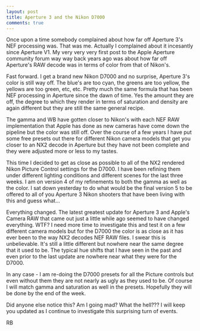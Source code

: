 ```yaml
---
layout: post
title: Aperture 3 and the Nikon D7000
comments: true
---
```

Once upon a time somebody complained about how far off Aperture 3's NEF processing was. That was me. Actually I complained about it incesantly since Aperture V1. My very very very first post to the Apple Aperture community forum way way back years ago was about how far off Aperture's RAW decode was in terms of color from that of Nikon's.

Fast forward. I get a brand new Nikon D7000 and no surprise, Aperture 3's color is still way off. The blue's are too cyan, the greens are too yellow, the yellows are too green, etc, etc. Pretty much the same formula that has been NEF processing in Aperture since the dawn of time. Yes the amount they are off, the degree to which they render in terms of saturation and density are again different but they are still the same general recipe.

The gamma and WB have gotten closer to Nikon's with each NEF RAW implementation that Apple has done as new cameras have come down the pipeline but the color was still off. Over the course of a few years I have put some free presets out there for different Nikon camera models that get you closer to an NX2 decode in Aperture but they have not been complete and they were adjusted more or less to my tastes.

This time I decided to get as close as possible to all of the NX2 rendered Nikon Picture Control settings for the D7000. I have been refining them under different lighting conditions and different scenes for the last three weeks. I am on version 4 of my refinements to both the gamma as well as the color. I sat down yesterday to do what would be the final version 5 to be offered to all of you Aperture 3 Nikon shooters that have been living with this and guess what...

Everything changed. The latest greatest update for Aperture 3 and Apple's Camera RAW that came out just a little while ago seemed to have changed everything. WTF? I need more time to investigate this and test it on a few different camera models but for the D7000 the color is as close as it has ever been to the way NX2 decodes NEF RAW files. I swear this is unbelievable. It's still a little different but nowhere near the same degree that it used to be. The typical hue shifts that I have seen in the past and even prior to the last update are nowhere near what they were for the D7000.

In any case - I am re-doing the D7000 presets for all the Picture controls but even without them they are not nearly as ugly as they used to be. Of course I will match gamma and saturation as well in the presets. Hopefully they will be done by the end of the week.

Did anyone else notice this? Am I going mad? What the hell??? I will keep you updated as I continue to investigate this surprising turn of events.

RB